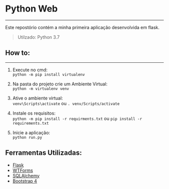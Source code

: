 # Python Web
_________________

Este repostório contém a minha primeira aplicação desenvolvida em flask.

> Utilzado: Python 3.7

## How to:
___________________
1. Execute no cmd:  
` python -m pip install virtualenv ` 

2. Na pasta do projeto crie um Ambiente Virtual:  
`python -m virtualenv venv`

3. Ative o ambiente virtual:  
`venv\Scripts\activate` ou `. venv/Scripts/activate `

4. Instale os requisitos:  
`python -m pip install -r requirments.txt` ou `pip install -r requirements.txt`

5. Inicie a aplicação:  
`python run.py`

## Ferramentas Utilizadas:

* [Flask](http://flask.pocoo.org/docs/1.0/)
* [WTForms](http://flask.pocoo.org/docs/1.0/patterns/wtforms/)
* [SQLAlchemy](http://flask-sqlalchemy.pocoo.org/2.3/)
* [Bootstrap 4](https://getbootstrap.com/docs/4.3/getting-started/introduction/)
